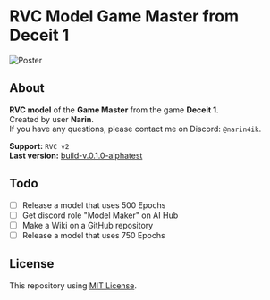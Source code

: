 # RVC Model Game Master from Deceit 1

![Poster](https://cdn.discordapp.com/attachments/639792159469469698/1146147519802384474/rvcgmposter.png)

## About
**RVC model** of the **Game Master** from the game **Deceit 1**.  
Created by user **Narin**.  
If you have any questions, please contact me on Discord: `@narin4ik`.  

**Support:** `RVC v2`  
**Last version:** [build-v.0.1.0-alphatest](https://github.com/YT-Narin/RVC-Model-Game-Master-Deceit-1/releases/tag/build-v.0.1.0-alphatest)

## Todo
- [ ] Release a model that uses 500 Epochs
- [ ] Get discord role "Model Maker" on AI Hub
- [ ] Make a Wiki on a GitHub repository
- [ ] Release a model that uses 750 Epochs

## License
This repository using [MIT License](https://github.com/YT-Narin/RVC-Model-Game-Master-Deceit-1/blob/main/LICENSE).
